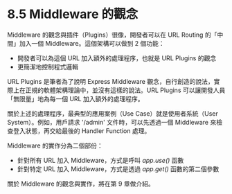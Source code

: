 # 8.5 Middleware 的觀念

Middleware 的觀念與插件（Plugins）很像，開發者可以在 URL Routing 的「中間」加入一個 Middleware。這個架構可以做到 2 個功能：

- 開發者可以為這個 URL 加入額外的處理程序，也就是 URL Plugins 的觀念
- 更簡潔地控制程式邏輯

URL Plugins 是筆者為了說明 Express Middleware 觀念，自行創造的說法，實際上在正規的軟體架構理論中，並沒有這樣的說法。URL Plugins 可以讓開發人員「無限量」地為每一個 URL 加入額外的處理程序。

關於上述的處理程序，最典型的應用案例（Use Case）就是使用者系統（User System）。例如，用戶請求 '/admin' 文件時，可以先透過一個 Middleware 來檢查登入狀態，再交給最後的 Handler Function 處理。

Middleware 的實作分為二個部份：

- 針對所有 URL 加入 Middleware，方式是呼叫 *app.use()* 函數
- 針對特定 URL 加入 Middleware，方式是透過 *app.get()* 函數的第二個參數

關於 Middleware 的觀念與實作，將在第 9 章做介紹。